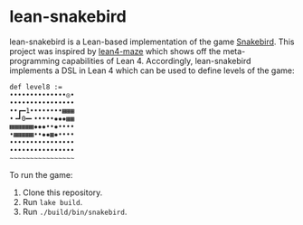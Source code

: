 # lean-snakebird

lean-snakebird is a Lean-based implementation of the game [Snakebird](https://store.steampowered.com/app/357300/Snakebird/). This project was inspired by [lean4-maze](https://github.com/dwrensha/lean4-maze) which shows off the meta-programming capabilities of Lean 4. Accordingly, lean-snakebird implements a DSL in Lean 4 which can be used to define levels of the game:

```lean
def level8 :=
••••••••••••••◎•
••••••••••••••••
••┏━1••••••••▦▦▦
•╺┛0━╸•••••✸✸✸▦▦
▦▦▦▦▦▦✸✸✸••✸••••
•▦▦▦▦▦••✸✸▦✸••••
••••••••••••••••
••••••••••••••••
∼∼∼∼∼∼∼∼∼∼∼∼∼∼∼∼
```

To run the game:

1. Clone this repository.
2. Run `lake build`.
3. Run `./build/bin/snakebird`.